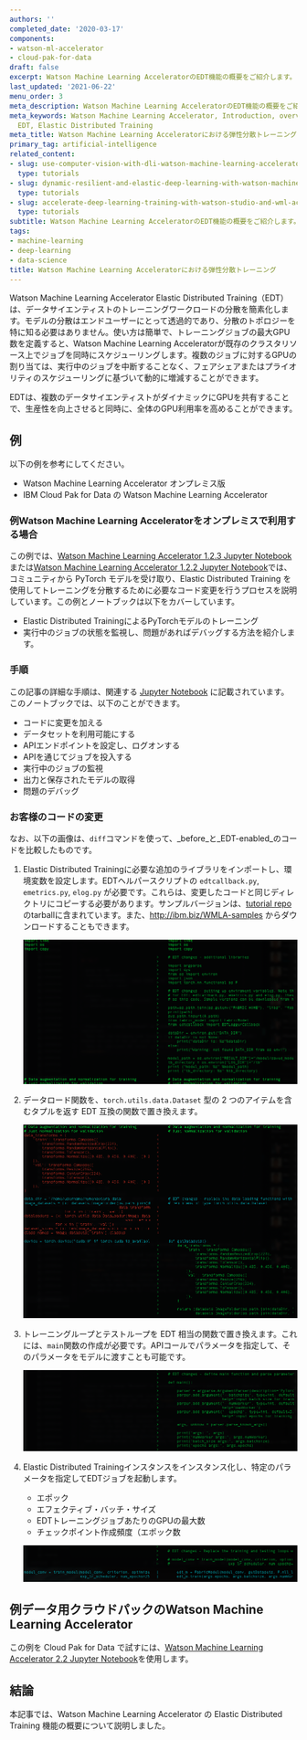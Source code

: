 ```yaml
---
authors: ''
completed_date: '2020-03-17'
components:
- watson-ml-accelerator
- cloud-pak-for-data
draft: false
excerpt: Watson Machine Learning AcceleratorのEDT機能の概要をご紹介します。
last_updated: '2021-06-22'
menu_order: 3
meta_description: Watson Machine Learning AcceleratorのEDT機能の概要をご紹介します。
meta_keywords: Watson Machine Learning Accelerator, Introduction, overview, get started,
  EDT, Elastic Distributed Training
meta_title: Watson Machine Learning Acceleratorにおける弾性分散トレーニング
primary_tag: artificial-intelligence
related_content:
- slug: use-computer-vision-with-dli-watson-machine-learning-accelerator
  type: tutorials
- slug: dynamic-resilient-and-elastic-deep-learning-with-watson-machine-learning-accelerator
  type: tutorials
- slug: accelerate-deep-learning-training-with-watson-studio-and-wml-accelerator
  type: tutorials
subtitle: Watson Machine Learning AcceleratorのEDT機能の概要をご紹介します。
tags:
- machine-learning
- deep-learning
- data-science
title: Watson Machine Learning Acceleratorにおける弾性分散トレーニング
---
```


Watson Machine Learning Accelerator Elastic Distributed Training（EDT）は、データサイエンティストのトレーニングワークロードの分散を簡素化します。モデルの分散はエンドユーザーにとって透過的であり、分散のトポロジーを特に知る必要はありません。使い方は簡単で、トレーニングジョブの最大GPU数を定義すると、Watson Machine Learning Acceleratorが既存のクラスタリソース上でジョブを同時にスケジューリングします。複数のジョブに対するGPUの割り当ては、実行中のジョブを中断することなく、フェアシェアまたはプライオリティのスケジューリングに基づいて動的に増減することができます。

EDTは、複数のデータサイエンティストがダイナミックにGPUを共有することで、生産性を向上させると同時に、全体のGPU利用率を高めることができます。

## 例

以下の例を参考にしてください。

* Watson Machine Learning Accelerator オンプレミス版
* IBM Cloud Pak for Data の Watson Machine Learning Accelerator

### 例Watson Machine Learning Acceleratorをオンプレミスで利用する場合

この例では、<a href="https://github.com/IBM/wmla-assets/blob/master/dli-learning-path/tutorials-cpd-wmla/WMLA123-elastic-distributed-training-via-WMLA-api.ipynb" target="_blank" rel="noopener noreferrer">Watson Machine Learning Accelerator 1.2.3 Jupyter Notebook</a>または<a href="https://github.com/IBM/wmla-assets/blob/master/WMLA-learning-journey/elastic-distributed-training-module/elastic_distributed_training_demonstration.ipynb" target="_blank" rel="noopener noreferrer">Watson Machine Learning Accelerator 1.2.2 Jupyter Notebook</a>では、コミュニティから PyTorch モデルを受け取り、Elastic Distributed Training を使用してトレーニングを分散するために必要なコード変更を行うプロセスを説明しています。この例とノートブックは以下をカバーしています。

* Elastic Distributed TrainingによるPyTorchモデルのトレーニング
* 実行中のジョブの状態を監視し、問題があればデバッグする方法を紹介します。


### 手順

この記事の詳細な手順は、関連する <a href="https://github.com/IBM/wmla-assets/blob/master/WMLA-learning-journey/elastic-distributed-training-module/elastic_distributed_training_demonstration.ipynb" target="_blank" rel="noopener noreferrer">Jupyter Notebook</a> に記載されています。  このノートブックでは、以下のことができます。

* コードに変更を加える
* データセットを利用可能にする
* APIエンドポイントを設定し、ログオンする
* APIを通じてジョブを投入する
* 実行中のジョブの監視
* 出力と保存されたモデルの取得
* 問題のデバッグ

### お客様のコードの変更

なお、以下の画像は、`diff`コマンドを使って、_before_と_EDT-enabled_のコードを比較したものです。

1. Elastic Distributed Trainingに必要な追加のライブラリをインポートし、環境変数を設定します。EDTヘルパースクリプトの `edtcallback.py`, `emetrics.py`, `elog.py` が必要です。これらは、変更したコードと同じディレクトリにコピーする必要があります。サンプルバージョンは、<a href="https://github.com/IBM/wmla-assets/blob/master/WMLA-learning-journey/elastic-distributed-training-module/pytorch-mnist-edt-model.zip" target="_blank" rel="noopener noreferrer">tutorial repo</a>のtarballに含まれています。また、http://ibm.biz/WMLA-samples からダウンロードすることもできます。

    ![追加ライブラリの追加](images/figure1.png)

1. データロード関数を、`torch.utils.data.Dataset` 型の 2 つのアイテムを含むタプルを返す EDT 互換の関数で置き換えます。

    ![データ読み込み関数の置き換え](images/figure2.png)

1. トレーニングループとテストループを EDT 相当の関数で置き換えます。これには、`main`関数の作成が必要です。APIコールでパラメータを指定して、そのパラメータをモデルに渡すことも可能です。

   ![トレーニングとテストの置き換え](images/figure3.png)

1. Elastic Distributed Trainingインスタンスをインスタンス化し、特定のパラメータを指定してEDTジョブを起動します。

    * エポック
    * エフェクティブ・バッチ・サイズ
    * EDTトレーニングジョブあたりのGPUの最大数
    * チェックポイント作成頻度（エポック数

    ![EDTインスタンスのインスタンス化](images/figure4.png)

## 例データ用クラウドパックのWatson Machine Learning Accelerator

この例を Cloud Pak for Data で試すには、<a href="https://github.com/IBM/wmla-assets/blob/master/dli-learning-path/tutorials-cpd-wmla/CPD35x-elastic-distributed-training-via-WMLA-api.ipynb" target="_blank" rel="noopener noreferrer">Watson Machine Learning Accelerator 2.2 Jupyter Notebook</a>を使用します。

## 結論

本記事では、Watson Machine Learning Accelerator の Elastic Distributed Training 機能の概要について説明しました。